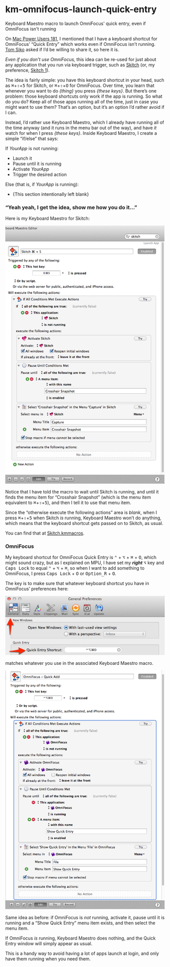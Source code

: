 km-omnifocus-launch-quick-entry
===============================

Keyboard Maestro macro to launch OmniFocus' quick entry, even if OmniFocus isn't running

On [Mac Power Users 181](http://www.macpowerusers.com/2014/03/09/mac-power-users-181-automation-workflows-with-tj-luoma/), I mentioned that I have a keyboard shortcut for OmniFocus’ “Quick Entry” which works even if OmniFocus isn’t running. [Tom Siko](https://twitter.com/tcsiko/status/443803903818072064) asked if I’d be willing to share it, so here it is.

*Even if you don’t use OmniFocus,* this idea can be re-used for just about any application that you run via keyboard trigger, such as [Skitch](http://evernote.com/skitch/) (or, my preference, [Skitch 1](http://evernote.com/download/get.php?file=SkitchMac_v1)).

The idea is fairly simple: you have this keyboard shortcut in your head, such as <kbd>⌘</kbd>+<kbd>⇧</kbd>+<kbd>5</kbd> for Skitch, or <kbd>⌘</kbd>+<kbd>⇧</kbd>+<kbd>O</kbd> for OmniFocus. Over time, you learn that whenever you want to do *{thing}* you press *{these keys}*. But there’s one problem: those keyboard shortcuts only work if the app is running. So what do you do? Keep all of those apps running all of the time, just in case you might want to use them? That’s an option, but it’s an option I’d rather avoid if I can.

Instead, I’d rather use Keyboard Maestro, which I already have running all of the time anyway (and it runs in the menu bar out of the way), and have *it* watch for when I press *{these keys}*. Inside Keyboard Maestro, I create a simple “if/else” that says:

If _YourApp_ is not running:

*	Launch it
*	Pause until it is running
* 	Activate _YourApp_
* 	Trigger the desired action

Else (that is, if _YourApp_ is running):

* 	{This section intentionally left blank}
 	
### “Yeah yeah, I get the idea, show me how you do it…”

Here is my Keyboard Maestro for Skitch:

![](img/km-skitch.png)

Notice that I have told the macro to wait until Skitch is running, and until it finds the menu item for “Crosshair Snapshot” (which is the menu item equivalent to <kbd>⌘</kbd>+<kbd>⇧</kbd>+<kbd>5</kbd>), and then I tell it to use that menu item.

Since the “otherwise execute the following actions” area is _blank_, when I press <kbd>⌘</kbd>+<kbd>⇧</kbd>+<kbd>5</kbd> when Skitch _is_ running, Keyboard Maestro won’t do anything, which means that the keyboard shortcut gets passed on to Skitch, as usual.

You can find that at [Skitch.kmmacros](kmmacros/Skitch.kmmacros).

### OmniFocus ###

My keyboard shortcut for OmniFocus Quick Entry is <kbd>⌃</kbd> + <kbd>⌥</kbd>  + <kbd>⌘</kbd> + <kbd>O</kbd>, which might sound crazy, but as I explained on MPU, I have set my ***right*** <kbd>⌥</kbd>  key and <kbd>Caps Lock</kbd> to equal <kbd>⌃</kbd> + <kbd>⌥</kbd>  + <kbd>⌘</kbd>, so when I want to add something to OmniFocus, I press <kbd>Caps Lock</kbd> + <kbd>O</kbd> or <kbd>Option_R</kbd> + <kbd>O</kbd>.

The key is to make sure that whatever keyboard shortcut you have in OmniFocus’ preferences here:

![](img/OmniFocus-Quick-Entry-Shortcut.png)

matches whatever you use in the associated Keyboard Maestro macro.

![](img/km-omnifocus.png)

Same idea as before: if OmniFocus is _not_ running, activate it, pause until it is running and a “Show Quick Entry” menu item exists, and then select the menu item.

If OmniFocus _is_ running, Keyboard Maestro does nothing, and the Quick Entry window will simply appear as usual.

This is a handy way to avoid having a lot of apps launch at login, and only have them running when you need them.